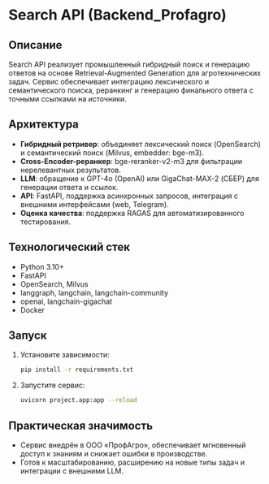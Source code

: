 # Search API (Backend_Profagro)

## Описание

Search API реализует промышленный гибридный поиск и генерацию ответов на основе Retrieval-Augmented Generation для агротехнических задач. Сервис обеспечивает интеграцию лексического и семантического поиска, реранкинг и генерацию финального ответа с точными ссылками на источники.

## Архитектура

- **Гибридный ретривер**: объединяет лексический поиск (OpenSearch) и семантический поиск (Milvus, embedder: bge-m3).
- **Cross-Encoder-реранкер**: bge-reranker-v2-m3 для фильтрации нерелевантных результатов.
- **LLM**: обращение к GPT-4o (OpenAI) или GigaChat-MAX-2 (СБЕР) для генерации ответа и ссылок.
- **API**: FastAPI, поддержка асинхронных запросов, интеграция с внешними интерфейсами (web, Telegram).
- **Оценка качества**: поддержка RAGAS для автоматизированного тестирования.

## Технологический стек

- Python 3.10+
- FastAPI
- OpenSearch, Milvus
- langgraph, langchain, langchain-community
- openai, langchain-gigachat
- Docker

## Запуск

1. Установите зависимости:
   ```bash
   pip install -r requirements.txt
   ```
2. Запустите сервис:
   ```bash
   uvicorn project.app:app --reload
   ```

## Практическая значимость
- Сервис внедрён в ООО «ПрофАгро», обеспечивает мгновенный доступ к знаниям и снижает ошибки в производстве.
- Готов к масштабированию, расширению на новые типы задач и интеграции с внешними LLM.
